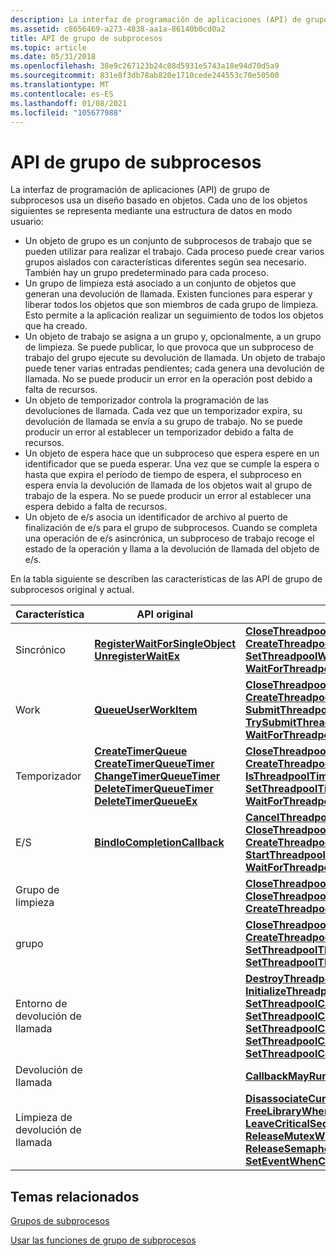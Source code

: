 ```yaml
---
description: La interfaz de programación de aplicaciones (API) de grupo de subprocesos usa un diseño basado en objetos.
ms.assetid: c8656469-a273-4838-aa1a-86140b0cd0a2
title: API de grupo de subprocesos
ms.topic: article
ms.date: 05/31/2018
ms.openlocfilehash: 38e9c267123b24c08d5931e5743a18e94d70d5a9
ms.sourcegitcommit: 831e8f3db78ab820e1710cede244553c70e50500
ms.translationtype: MT
ms.contentlocale: es-ES
ms.lasthandoff: 01/08/2021
ms.locfileid: "105677988"
---
```

# <a name="thread-pool-api"></a>API de grupo de subprocesos

La interfaz de programación de aplicaciones (API) de grupo de subprocesos usa un diseño basado en objetos. Cada uno de los objetos siguientes se representa mediante una estructura de datos en modo usuario:

-   Un objeto de grupo es un conjunto de subprocesos de trabajo que se pueden utilizar para realizar el trabajo. Cada proceso puede crear varios grupos aislados con características diferentes según sea necesario. También hay un grupo predeterminado para cada proceso.
-   Un grupo de limpieza está asociado a un conjunto de objetos que generan una devolución de llamada. Existen funciones para esperar y liberar todos los objetos que son miembros de cada grupo de limpieza. Esto permite a la aplicación realizar un seguimiento de todos los objetos que ha creado.
-   Un objeto de trabajo se asigna a un grupo y, opcionalmente, a un grupo de limpieza. Se puede publicar, lo que provoca que un subproceso de trabajo del grupo ejecute su devolución de llamada. Un objeto de trabajo puede tener varias entradas pendientes; cada genera una devolución de llamada. No se puede producir un error en la operación post debido a falta de recursos.
-   Un objeto de temporizador controla la programación de las devoluciones de llamada. Cada vez que un temporizador expira, su devolución de llamada se envía a su grupo de trabajo. No se puede producir un error al establecer un temporizador debido a falta de recursos.
-   Un objeto de espera hace que un subproceso que espera espere en un identificador que se pueda esperar. Una vez que se cumple la espera o hasta que expira el período de tiempo de espera, el subproceso en espera envía la devolución de llamada de los objetos wait al grupo de trabajo de la espera. No se puede producir un error al establecer una espera debido a falta de recursos.
-   Un objeto de e/s asocia un identificador de archivo al puerto de finalización de e/s para el grupo de subprocesos. Cuando se completa una operación de e/s asincrónica, un subproceso de trabajo recoge el estado de la operación y llama a la devolución de llamada del objeto de e/s.

En la tabla siguiente se describen las características de las API de grupo de subprocesos original y actual.



| Característica              | API original                                                                                                                                                                                                                                                                                                                   | API actual                                                                                                                                                                                                                                                                                                                                                                                                                                                                                                                                                                                   |
|----------------------|--------------------------------------------------------------------------------------------------------------------------------------------------------------------------------------------------------------------------------------------------------------------------------------------------------------------------------|-----------------------------------------------------------------------------------------------------------------------------------------------------------------------------------------------------------------------------------------------------------------------------------------------------------------------------------------------------------------------------------------------------------------------------------------------------------------------------------------------------------------------------------------------------------------------------------------------|
| Sincrónico                | [**RegisterWaitForSingleObject**](/windows/win32/api/winbase/nf-winbase-registerwaitforsingleobject)<br/> [**UnregisterWaitEx**](/windows/win32/api/threadpoollegacyapiset/nf-threadpoollegacyapiset-unregisterwaitex)<br/>                                                                                                                                                                                        | [**CloseThreadpoolWait**](/windows/win32/api/threadpoolapiset/nf-threadpoolapiset-closethreadpoolwait)<br/> [**CreateThreadpoolWait**](/windows/win32/api/threadpoolapiset/nf-threadpoolapiset-createthreadpoolwait)<br/> [**SetThreadpoolWait**](/windows/win32/api/threadpoolapiset/nf-threadpoolapiset-setthreadpoolwait)<br/> [**WaitForThreadpoolWaitCallbacks**](/windows/win32/api/threadpoolapiset/nf-threadpoolapiset-waitforthreadpoolwaitcallbacks)<br/>                                                                                                                                                                                                                                                                                                                   |
| Work                 | [**QueueUserWorkItem**](/windows/win32/api/threadpoollegacyapiset/nf-threadpoollegacyapiset-queueuserworkitem)<br/>                                                                                                                                                                                                                                                                      | [**CloseThreadpoolWork**](/windows/win32/api/threadpoolapiset/nf-threadpoolapiset-closethreadpoolwork)<br/> [**CreateThreadpoolWork**](/windows/win32/api/threadpoolapiset/nf-threadpoolapiset-createthreadpoolwork)<br/> [**SubmitThreadpoolWork**](/windows/win32/api/threadpoolapiset/nf-threadpoolapiset-submitthreadpoolwork)<br/> [**TrySubmitThreadpoolCallback**](/windows/win32/api/threadpoolapiset/nf-threadpoolapiset-trysubmitthreadpoolcallback)<br/> [**WaitForThreadpoolWorkCallbacks**](/windows/win32/api/threadpoolapiset/nf-threadpoolapiset-waitforthreadpoolworkcallbacks)<br/>                                                                                                                                                                                                                               |
| Temporizador                | [**CreateTimerQueue**](/windows/win32/api/threadpoollegacyapiset/nf-threadpoollegacyapiset-createtimerqueue)<br/> [**CreateTimerQueueTimer**](/windows/win32/api/threadpoollegacyapiset/nf-threadpoollegacyapiset-createtimerqueuetimer)<br/> [**ChangeTimerQueueTimer**](/windows/win32/api/threadpoollegacyapiset/nf-threadpoollegacyapiset-changetimerqueuetimer)<br/> [**DeleteTimerQueueTimer**](/windows/win32/api/threadpoollegacyapiset/nf-threadpoollegacyapiset-deletetimerqueuetimer)<br/> [**DeleteTimerQueueEx**](/windows/win32/api/threadpoollegacyapiset/nf-threadpoollegacyapiset-deletetimerqueueex)<br/> | [**CloseThreadpoolTimer**](/windows/win32/api/threadpoolapiset/nf-threadpoolapiset-closethreadpooltimer)<br/> [**CreateThreadpoolTimer**](/windows/win32/api/threadpoolapiset/nf-threadpoolapiset-createthreadpooltimer)<br/> [**IsThreadpoolTimerSet**](/windows/win32/api/threadpoolapiset/nf-threadpoolapiset-isthreadpooltimerset)<br/> [**SetThreadpoolTimer**](/windows/win32/api/threadpoolapiset/nf-threadpoolapiset-setthreadpooltimer)<br/> [**WaitForThreadpoolTimerCallbacks**](/windows/win32/api/threadpoolapiset/nf-threadpoolapiset-waitforthreadpooltimercallbacks)<br/>                                                                                                                                                                                                                                           |
| E/S                  | [**BindIoCompletionCallback**](/windows/desktop/api/WinBase/nf-winbase-bindiocompletioncallback)<br/>                                                                                                                                                                                                                                                        | [**CancelThreadpoolIo**](/windows/win32/api/threadpoolapiset/nf-threadpoolapiset-cancelthreadpoolio)<br/> [**CloseThreadpoolIo**](/windows/win32/api/threadpoolapiset/nf-threadpoolapiset-closethreadpoolio)<br/> [**CreateThreadpoolIo**](/windows/win32/api/threadpoolapiset/nf-threadpoolapiset-createthreadpoolio)<br/> [**StartThreadpoolIo**](/windows/win32/api/threadpoolapiset/nf-threadpoolapiset-startthreadpoolio)<br/> [**WaitForThreadpoolIoCallbacks**](/windows/win32/api/threadpoolapiset/nf-threadpoolapiset-waitforthreadpooliocallbacks)<br/>                                                                                                                                                                                                                                                                   |
| Grupo de limpieza       |                                                                                                                                                                                                                                                                                                                                | [**CloseThreadpoolCleanupGroup**](/windows/win32/api/threadpoolapiset/nf-threadpoolapiset-closethreadpoolcleanupgroup)<br/> [**CloseThreadpoolCleanupGroupMembers**](/windows/win32/api/threadpoolapiset/nf-threadpoolapiset-closethreadpoolcleanupgroupmembers)<br/> [**CreateThreadpoolCleanupGroup**](/windows/win32/api/threadpoolapiset/nf-threadpoolapiset-createthreadpoolcleanupgroup)<br/>                                                                                                                                                                                                                                                                                                                                     |
| grupo                 |                                                                                                                                                                                                                                                                                                                                | [**CloseThreadpool**](/windows/win32/api/threadpoolapiset/nf-threadpoolapiset-closethreadpool)<br/> [**CreateThreadpool**](/windows/win32/api/threadpoolapiset/nf-threadpoolapiset-createthreadpool)<br/> [**SetThreadpoolThreadMaximum**](/windows/win32/api/threadpoolapiset/nf-threadpoolapiset-setthreadpoolthreadmaximum)<br/> [**SetThreadpoolThreadMinimum**](/windows/win32/api/threadpoolapiset/nf-threadpoolapiset-setthreadpoolthreadminimum)<br/>                                                                                                                                                                                                                                                                                                                         |
| Entorno de devolución de llamada |                                                                                                                                                                                                                                                                                                                                | [**DestroyThreadpoolEnvironment**](/windows/desktop/api/WinBase/nf-winbase-destroythreadpoolenvironment)<br/> [**InitializeThreadpoolEnvironment**](/windows/desktop/api/WinBase/nf-winbase-initializethreadpoolenvironment)<br/> [**SetThreadpoolCallbackCleanupGroup**](/windows/desktop/api/WinBase/nf-winbase-setthreadpoolcallbackcleanupgroup)<br/> [**SetThreadpoolCallbackLibrary**](/windows/desktop/api/WinBase/nf-winbase-setthreadpoolcallbacklibrary)<br/> [**SetThreadpoolCallbackPool**](/windows/desktop/api/WinBase/nf-winbase-setthreadpoolcallbackpool)<br/> [**SetThreadpoolCallbackPriority**](/windows/desktop/api/WinBase/nf-winbase-setthreadpoolcallbackpriority)<br/> [**SetThreadpoolCallbackRunsLong**](/windows/desktop/api/WinBase/nf-winbase-setthreadpoolcallbackrunslong)<br/> |
| Devolución de llamada             |                                                                                                                                                                                                                                                                                                                                | [**CallbackMayRunLong**](/windows/win32/api/threadpoolapiset/nf-threadpoolapiset-callbackmayrunlong)<br/>                                                                                                                                                                                                                                                                                                                                                                                                                                                                                                                                   |
| Limpieza de devolución de llamada    |                                                                                                                                                                                                                                                                                                                                | [**DisassociateCurrentThreadFromCallback**](/windows/win32/api/threadpoolapiset/nf-threadpoolapiset-disassociatecurrentthreadfromcallback)<br/> [**FreeLibraryWhenCallbackReturns**](/windows/win32/api/threadpoolapiset/nf-threadpoolapiset-freelibrarywhencallbackreturns)<br/> [**LeaveCriticalSectionWhenCallbackReturns**](/windows/win32/api/threadpoolapiset/nf-threadpoolapiset-leavecriticalsectionwhencallbackreturns)<br/> [**ReleaseMutexWhenCallbackReturns**](/windows/win32/api/threadpoolapiset/nf-threadpoolapiset-releasemutexwhencallbackreturns)<br/> [**ReleaseSemaphoreWhenCallbackReturns**](/windows/win32/api/threadpoolapiset/nf-threadpoolapiset-releasesemaphorewhencallbackreturns)<br/> [**SetEventWhenCallbackReturns**](/windows/win32/api/threadpoolapiset/nf-threadpoolapiset-seteventwhencallbackreturns)<br/>                                 |



 

## <a name="related-topics"></a>Temas relacionados

<dl> <dt>

[Grupos de subprocesos](thread-pools.md)
</dt> <dt>

[Usar las funciones de grupo de subprocesos](using-the-thread-pool-functions.md)
</dt> </dl>

 

 
